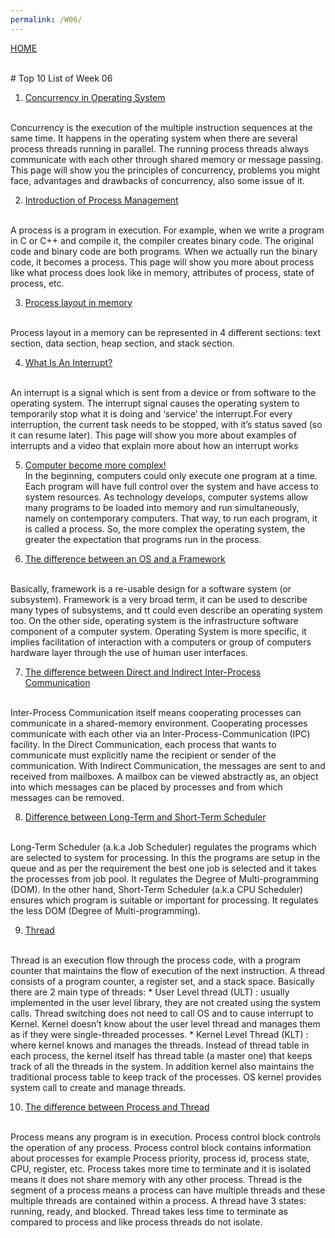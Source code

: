 ```yaml
---
permalink: /W06/
---
```

[HOME](../)

<br>
# Top 10 List of Week 06

1. [Concurrency in Operating System](https://www.geeksforgeeks.org/concurrency-in-operating-system/#:~:text=Concurrency%20is%20the%20execution%20of,shared%20memory%20or%20message%20passing.)
<br>
Concurrency is the execution of the multiple instruction sequences at the same time. It happens in the operating system when there are several process threads running in parallel. The running process threads always communicate with each other through shared memory or message passing. This page will show you the principles of concurrency, problems you might face, advantages and drawbacks of concurrency, also some issue of it.

2. [Introduction of Process Management](https://www.geeksforgeeks.org/introduction-of-process-management/)
<br>
A process is a program in execution. For example, when we write a program in C or C++ and compile it, the compiler creates binary code. The original code and binary code are both programs. When we actually run the binary code, it becomes a process. This page will show you more about process like what process does look like in memory, attributes of process, state of process, etc.

3. [Process layout in memory](https://www.academia.edu/42880365/Operating_System_Concepts_10th_Edition)
<br>
Process layout in a memory can be represented in 4 different sections: text section, data section, heap section, and stack section.

4. [What Is An Interrupt?](https://www.computerscience.gcse.guru/theory/interrupts)
<br>
An interrupt is a signal which is sent from a device or from software to the operating system. The interrupt signal causes the operating system to temporarily stop what it is doing and ‘service’ the interrupt.For every interruption, the current task needs to be stopped, with it’s status saved (so it can resume later). This page will show you more about examples of interrupts and a video that explain more about how an interrupt works  

5. [Computer become more complex!](https://www.academia.edu/42880365/Operating_System_Concepts_10th_Edition)<br>
In the beginning, computers could only execute one program at a time. Each program will have full control over the system and have access to system resources. As technology develops, computer systems allow many programs to be loaded into memory and run simultaneously, namely on contemporary computers. That way, to run each program, it is called a process. So, the more complex the operating system, the greater the expectation that programs run in the process.

6. [The difference between an OS and a Framework](https://stackoverflow.com/questions/315918/what-is-the-difference-between-an-os-and-a-framework)
<br>
Basically, framework is a re-usable design for a software system (or subsystem). Framework is a very broad term, it can be used to describe many types of subsystems, and tt could even describe an operating system too.
On the other side, operating system is the infrastructure software component of a computer system. Operating System is more specific, it implies facilitation of interaction with a computers or group of computers hardware layer through the use of human user interfaces.

7. [The difference between Direct and Indirect Inter-Process Communication](https://ecomputernotes.com/fundamental/disk-operating-system/difference-between-direct-and-indirect-inter-process-communication)
<br>
Inter-Process Communication itself means cooperating processes can communicate in a shared-memory environment. Cooperating processes communicate with each other via an Inter-Process-Communication (IPC) facility. In the Direct Communication, each process that wants to communicate must explicitly name the recipient or sender of the communication. With Indirect Communication, the messages are sent to and received from mailboxes. A mailbox can be viewed abstractly as, an object into which messages can be placed by processes and from which messages can be removed.

8. [Difference between Long-Term and Short-Term Scheduler](https://www.geeksforgeeks.org/difference-between-long-term-and-short-term-scheduler/)
<br>
Long-Term Scheduler (a.k.a Job Scheduler) regulates the programs which are selected to system for processing. In this the programs are setup in the queue and as per the requirement the best one job is selected and it takes the processes from job pool. It regulates the Degree of Multi-programming (DOM). In the other hand, Short-Term Scheduler (a.k.a CPU Scheduler) ensures which program is suitable or important for processing. It regulates the less DOM (Degree of Multi-programming).

9. [Thread](https://www.tutorialspoint.com/operating_system/os_multi_threading.htm)
<br>
Thread is an execution flow through the process code, with a program counter that maintains the flow of execution of the next instruction. A thread consists of a program counter, a register set, and a stack space. Basically there are 2 main type of threads:
* User Level thread (ULT) : usually implemented in the user level library, they are not created using the system calls. Thread switching does not need to call OS and to cause interrupt to Kernel. Kernel doesn’t know about the user level thread and manages them as if they were single-threaded processes.
* Kernel Level Thread (KLT) : where kernel knows and manages the threads. Instead of thread table in each process, the kernel itself has thread table (a master one) that keeps track of all the threads in the system. In addition kernel also maintains the traditional process table to keep track of the processes. OS kernel provides system call to create and manage threads.

10. [The difference between Process and Thread](https://www.geeksforgeeks.org/difference-between-process-and-thread/)
<br>
Process means any program is in execution. Process control block controls the operation of any process. Process control block contains information about processes for example Process priority, process id, process state, CPU, register, etc. Process takes more time to terminate and it is isolated means it does not share memory with any other process. Thread is the segment of a process means a process can have multiple threads and these multiple threads are contained within a process. A thread have 3 states: running, ready, and blocked. Thread takes less time to terminate as compared to process and like process threads do not isolate.

